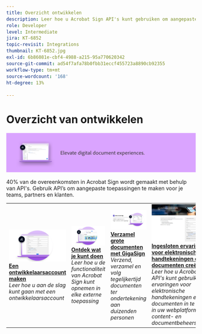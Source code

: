 ```yaml
---
title: Overzicht ontwikkelen
description: Leer hoe u Acrobat Sign API's kunt gebruiken om aangepaste toepassingen te maken voor uw teams, partners en klanten
role: Developer
level: Intermediate
jira: KT-6852
topic-revisit: Integrations
thumbnail: KT-6852.jpg
exl-id: 6b86081e-cbf4-4988-a215-95a770620342
source-git-commit: ad54f7afa78b0fbb31eccf455723a8890cb92355
workflow-type: tm+mt
source-wordcount: '168'
ht-degree: 13%

---
```


# Overzicht van ontwikkelen

![Ontwikkelafbeelding ondertekenen](../assets/Hero-Develop.png)

40% van de overeenkomsten in Acrobat Sign wordt gemaakt met behulp van API&#39;s. Gebruik API’s om aangepaste toepassingen te maken voor je teams, partners en klanten.

<table style="table-layout:fixed">
<tr>
  <td>
    <a href="https://www.adobe.io/apis/documentcloud/sign.html" target="_blank">
      <img alt="Een ontwikkelaarsaccount maken" src="../assets/Develop_Getting-Started.png" />
    </a>
    <div>
    <a href="https://www.adobe.io/apis/documentcloud/sign.html" target="_blank"><strong>Een ontwikkelaarsaccount maken</strong></a>
    </div>
    <em>Leer hoe u aan de slag kunt gaan met een ontwikkelaarsaccount</em>
    <br>
  </td>
  <td>
    <a href="https://www.adobe.io/apis/documentcloud/sign/docs.html" target="_blank">
      <img alt="Ontdek wat je kunt doen" src="../assets/Develop_Learn.png" />
    </a>
    <div>
    <a href="https://www.adobe.io/apis/documentcloud/sign/docs.html" target="_blank"><strong>Ontdek wat je kunt doen</strong></a>
    </div>
    <em>Leer hoe u de functionaliteit van Acrobat Sign kunt opnemen in elke externe toepassing</em>
    <br>
  </td>  
  <td>
    <a href="gigasign.md">
      <img alt="Verzamel grote documenten met GigaSign" src="../assets/gigasign.jpg" />
    </a>
    <div>
    <a href="gigasign.md"><strong>Verzamel grote documenten met GigaSign</strong></a>
    </div>
    <em>Verzend, verzamel en volg tegelijkertijd documenten ter ondertekening aan duizenden personen</em>
    <br>
  </td>
   <td>
    <a href="embeddedesignature.md">
      <img alt="Ingesloten ervaringen voor elektronische handtekeningen en documenten creëren" src="assets/embeddedesignature/EmbedPart1_thumb.png" />
    </a>
    <div>
    <a href="embeddedesignature.md"><strong>Ingesloten ervaringen voor elektronische handtekeningen en documenten creëren</strong></a>
    </div>
    <em>Leer hoe u Acrobat Sign API's kunt gebruiken om ervaringen voor elektronische handtekeningen en documenten in te sluiten in uw webplatforms en content- en documentbeheersystemen</em>
    <br>
  </td>
</tr>
</table>
